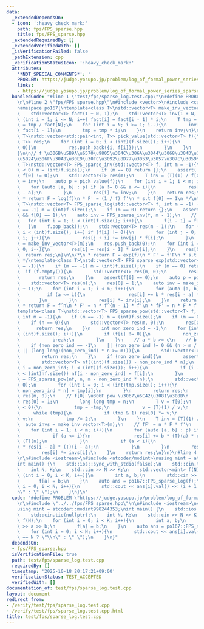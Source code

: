 ```yaml
---
data:
  _extendedDependsOn:
  - icon: ':heavy_check_mark:'
    path: fps/FPS_sparse.hpp
    title: fps/FPS_sparse.hpp
  _extendedRequiredBy: []
  _extendedVerifiedWith: []
  _isVerificationFailed: false
  _pathExtension: cpp
  _verificationStatusIcon: ':heavy_check_mark:'
  attributes:
    '*NOT_SPECIAL_COMMENTS*': ''
    PROBLEM: https://judge.yosupo.jp/problem/log_of_formal_power_series_sparse
    links:
    - https://judge.yosupo.jp/problem/log_of_formal_power_series_sparse
  bundledCode: "#line 1 \"test/fps/sparse_log.test.cpp\"\n#define PROBLEM \"https://judge.yosupo.jp/problem/log_of_formal_power_series_sparse\"\
    \n\n#line 2 \"fps/FPS_sparse.hpp\"\n#include <vector>\n#include <cassert>\n\n\
    namespace po167{\ntemplate<class T>\nstd::vector<T> make_inv_vector(int N){\n\
    \    std::vector<T> fact(1 + N, 1);\n    std::vector<T> inv(1 + N, 1);\n    for\
    \ (int i = 1; i <= N; i++) fact[i] = fact[i - 1] * i;\n    T tmp = 1;\n    tmp\
    \ = tmp / fact[N];\n    for (int i = N; i >= 1; i--){\n        inv[i] = tmp *\
    \ fact[i - 1];\n        tmp = tmp * i;\n    }\n    return inv;\n}\ntemplate<class\
    \ T>\nstd::vector<std::pair<int, T>> pick_value(std::vector<T> f){\n    std::vector<std::pair<int,\
    \ T>> res;\n    for (int i = 0; i < (int)(f.size()); i++){\n        if (f[i] !=\
    \ 0){\n            res.push_back({i, f[i]});\n        }\n    }\n    return res;\n\
    }\n\n// f \u306B\u5B9A\u6570\u9805\u304C\u306A\u3044\u3068\u304D\u306E\u8FD4\u308A\
    \u5024\u306F\u30A8\u30E9\u30FC\u3092\u8D77\u3053\u3057\u307E\u3059\u3002\ntemplate<class\
    \ T>\nstd::vector<T> FPS_sparse_inv(std::vector<T> f, int m = -1){\n    if (m\
    \ < 0) m = (int)f.size();\n    if (m == 0) return {};\n    assert(!f.empty() &&\
    \ f[0] != 0);\n    std::vector<T> res(m);\n    T inv = (T)(1) / f[0];\n    res[0]\
    \ = inv;\n    auto p = pick_value(f);\n    for (int i = 1; i < m; i++){\n    \
    \    for (auto [a, b] : p) if (a != 0 && a <= i){\n            res[i] -= b * res[i\
    \ - a];\n        }\n        res[i] *= inv;\n    }\n    return res;\n}\n\n/*\n\
    \ * return F = log(f)\n * F' = (1 / f) f'\n * s.t f[0] == 1\n */\ntemplate<class\
    \ T>\nstd::vector<T> FPS_sparse_log(std::vector<T> f, int m = -1) {\n    if (m\
    \ == -1) m = (int)f.size();\n    if (m == 0) return {};\n    assert(!f.empty()\
    \ && f[0] == 1);\n    auto inv = FPS_sparse_inv(f, m - 1);\n    // f <- f'\n \
    \   for (int i = 1; i < (int)f.size(); i++){\n        f[i - 1] = f[i] * i;\n \
    \   }\n    f.pop_back();\n    std::vector<T> res(m - 1);\n    for (int i = 0;\
    \ i < (int)f.size(); i++) if (f[i] != 0){\n        for (int j = 0; j < m - 1 -\
    \ i; j++){\n            res[j + i] += inv[j] * f[i];\n        }\n    }\n    inv\
    \ = make_inv_vector<T>(m);\n    res.push_back(0);\n    for (int i = m - 1; i >\
    \ 0; i--){\n        res[i] = res[i - 1] * inv[i];\n    }\n    res[0] = 0;\n  \
    \  return res;\n}\n\n/*\n * return F = exp(f)\n * F' = f'F\n * s.t f[0] = 0\n\
    \ */\ntemplate<class T>\nstd::vector<T> FPS_sparse_exp(std::vector<T> f, int m\
    \ = -1){\n    if (m == -1) m = (int)f.size();\n    if (m == 0) return {};\n  \
    \  if (f.empty()){\n        std::vector<T> res(m, 0);\n        res[0] = 1;\n \
    \       return res;\n    }\n    assert(f[0] == 0);\n    auto p = pick_value(f);\n\
    \    std::vector<T> res(m);\n    res[0] = 1;\n    auto inv = make_inv_vector<T>(m\
    \ + 1);\n    for (int i = 1; i < m; i++){\n        for (auto [a, b] : p){\n  \
    \          if (a <= i){\n                res[i] += b * res[i - a] * a;\n     \
    \       }\n        }\n        res[i] *= inv[i];\n    }\n    return res;\n}\n/*\n\
    \ * return F = f^n\n * F' = n * f^{n - 1} * f'\n * fF' = n * F * f'\n *\n */\n\
    template<class T>\nstd::vector<T> FPS_sparse_pow(std::vector<T> f, long long n,\
    \ int m = -1){\n    if (m == -1) m = (int)f.size();\n    if (m == 0) return {};\n\
    \    if (n == 0){\n        std::vector<T> res(m, 0);\n        res[0] = 1;\n  \
    \      return res;\n    }\n    int non_zero_ind = -1;\n    for (int i = 0; i <\
    \ (int)f.size(); i++){\n        if (f[i] != 0){\n            non_zero_ind = i;\n\
    \            break;\n        }\n    }\n    // a * b >= c\n    // b >= c / a\n\
    \    if (non_zero_ind == -1\n    || (non_zero_ind != 0 && (n > m / (long long)(non_zero_ind)\
    \ || (long long)(non_zero_ind) * n >= m))){\n        std::vector<T> res(m, 0);\n\
    \        return res;\n    }\n    if (non_zero_ind){\n        assert(n >= 0);\n\
    \        std::vector<T> nf((int)(f.size()) - non_zero_ind * n);\n        for (int\
    \ i = non_zero_ind; i < (int)(f.size()); i++){\n            if (i - non_zero_ind\
    \ < (int)nf.size()) nf[i - non_zero_ind] = f[i];\n        }\n        auto tmp\
    \ = FPS_sparse_pow(nf, n, m - non_zero_ind * n);\n        std::vector<T> res(m,\
    \ 0);\n        for (int i = 0; i < (int)tmp.size(); i++){\n            res[i +\
    \ non_zero_ind * n] = tmp[i];\n        }\n        return res;\n    }\n    std::vector<T>\
    \ res(m, 0);\n    // f[0] \u306F pow \u3067\u6C42\u3081\u308B\n    {\n       \
    \ res[0] = 1;\n        long long tmp = n;\n        T v = f[0];\n        if (n\
    \ < 0){\n            tmp = -tmp;\n            v = (T)(1) / v;\n        }\n   \
    \     while (tmp){\n            if (tmp & 1) res[0] *= v;\n            v = v *\
    \ v;\n            tmp /= 2;\n        }\n    }\n    T inv = (T)(1) / f[0];\n  \
    \  auto invs = make_inv_vector<T>(m);\n    // fF' = n * F * f'\n    auto p = pick_value(f);\n\
    \    for (int i = 1; i < m; i++){\n        for (auto [a, b] : p) if (a != 0){\n\
    \            if (a <= i){\n                res[i] += b * (T)(a) * res[i - a] *\
    \ (T)(n);\n            }\n            if (a < i){\n                res[i] -= b\
    \ * res[i - a] * (T)(i - a);\n            }\n        }\n        res[i] *= inv;\n\
    \        res[i] *= invs[i];\n    }\n    return res;\n}\n}\n#line 4 \"test/fps/sparse_log.test.cpp\"\
    \n\n#include <iostream>\n#include <atcoder/modint>\nusing mint = atcoder::modint998244353;\n\
    int main() {\n    std::ios::sync_with_stdio(false);\n    std::cin.tie(nullptr);\n\
    \    int N, K;\n    std::cin >> N >> K;\n    std::vector<mint> f(N);\n    for\
    \ (int i = 0; i < K; i++){\n        int a, b;\n        std::cin >> a >> b;\n \
    \       f[a] = b;\n    }\n    auto ans = po167::FPS_sparse_log(f);\n    for (int\
    \ i = 0; i < N; i++){\n        std::cout << ans[i].val() << (i + 1 == N ? \"\\\
    n\" : \" \");\n    }\n}\n"
  code: "#define PROBLEM \"https://judge.yosupo.jp/problem/log_of_formal_power_series_sparse\"\
    \n\n#include \"../../fps/FPS_sparse.hpp\"\n\n#include <iostream>\n#include <atcoder/modint>\n\
    using mint = atcoder::modint998244353;\nint main() {\n    std::ios::sync_with_stdio(false);\n\
    \    std::cin.tie(nullptr);\n    int N, K;\n    std::cin >> N >> K;\n    std::vector<mint>\
    \ f(N);\n    for (int i = 0; i < K; i++){\n        int a, b;\n        std::cin\
    \ >> a >> b;\n        f[a] = b;\n    }\n    auto ans = po167::FPS_sparse_log(f);\n\
    \    for (int i = 0; i < N; i++){\n        std::cout << ans[i].val() << (i + 1\
    \ == N ? \"\\n\" : \" \");\n    }\n}"
  dependsOn:
  - fps/FPS_sparse.hpp
  isVerificationFile: true
  path: test/fps/sparse_log.test.cpp
  requiredBy: []
  timestamp: '2025-10-18 20:17:21+09:00'
  verificationStatus: TEST_ACCEPTED
  verifiedWith: []
documentation_of: test/fps/sparse_log.test.cpp
layout: document
redirect_from:
- /verify/test/fps/sparse_log.test.cpp
- /verify/test/fps/sparse_log.test.cpp.html
title: test/fps/sparse_log.test.cpp
---
```

